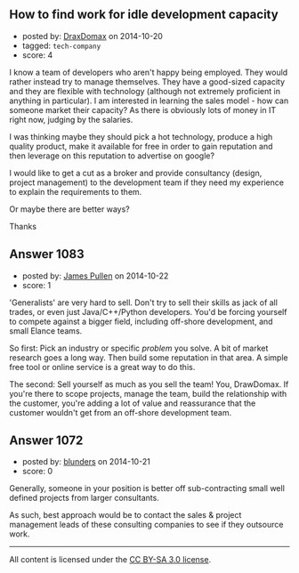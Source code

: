 ## How to find work for idle development capacity

- posted by: [DraxDomax](https://stackexchange.com/users/4443960/draxdomax) on 2014-10-20
- tagged: `tech-company`
- score: 4

I know a team of developers who aren't happy being employed. They would rather instead try to manage themselves. They have a good-sized capacity and they are flexible with technology (although not extremely proficient in anything in particular). I am interested in learning the sales model - how can someone market their capacity? As there is obviously lots of money in IT right now, judging by the salaries.

I was thinking maybe they should pick a hot technology, produce a high quality product, make it available for free in order to gain reputation and then leverage on this reputation to advertise on google?

I would like to get a cut as a broker and provide consultancy (design, project management) to the development team if they need my experience to explain the requirements to them. 

Or maybe there are better ways?

Thanks


## Answer 1083

- posted by: [James Pullen](https://stackexchange.com/users/5213812/james-pullen) on 2014-10-22
- score: 1

'Generalists' are very hard to sell. Don't try to sell their skills as jack of all trades, or even just Java/C++/Python developers. You'd be forcing yourself to compete against a bigger field, including off-shore development, and small Elance teams.

So first: Pick an industry or specific *problem* you solve. A bit of market research goes a long way. Then build some reputation in that area. A simple free tool or online service is a great way to do this.

The second: Sell yourself as much as you sell the team! You, DrawDomax. If you're there to scope projects, manage the team, build the relationship with the customer, you're adding a lot of value and reassurance that the customer wouldn't get from an off-shore development team.




## Answer 1072

- posted by: [blunders](https://stackexchange.com/users/216182/blunders) on 2014-10-21
- score: 0

Generally, someone in your position is better off sub-contracting small well defined projects from larger consultants. 

As such, best approach would be to contact the sales & project management leads of these consulting companies to see if they outsource work.



---

All content is licensed under the [CC BY-SA 3.0 license](https://creativecommons.org/licenses/by-sa/3.0/).
